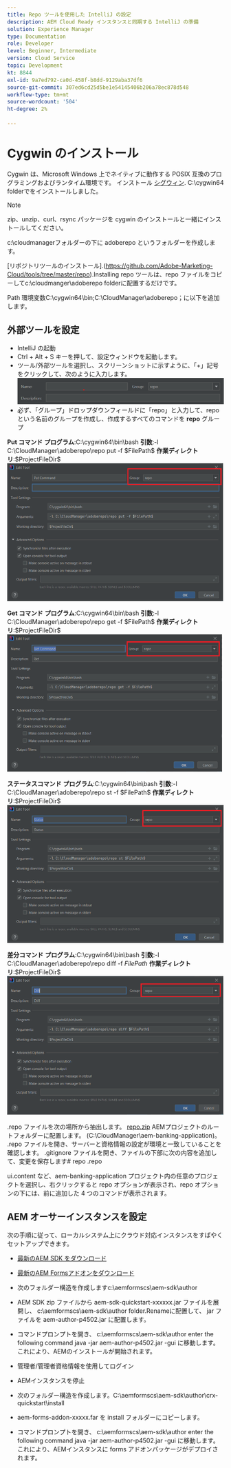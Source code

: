 ```yaml
---
title: Repo ツールを使用した IntelliJ の設定
description: AEM Cloud Ready インスタンスと同期する IntelliJ の準備
solution: Experience Manager
type: Documentation
role: Developer
level: Beginner, Intermediate
version: Cloud Service
topic: Development
kt: 8844
exl-id: 9a7ed792-ca0d-458f-b8dd-9129aba37df6
source-git-commit: 307ed6cd25d5be1e54145406b206a78ec878d548
workflow-type: tm+mt
source-wordcount: '504'
ht-degree: 2%

---
```


# Cygwin のインストール


Cygwin は、Microsoft Windows 上でネイティブに動作する POSIX 互換のプログラミングおよびランタイム環境です。
インストール [シグウィン](https://www.cygwin.com/). C:\cygwin64 folderでをインストールしました。
>[!NOTE]
> zip、unzip、curl、rsync パッケージを cygwin のインストールと一緒にインストールしてください。

c:\cloudmanagerフォルダーの下に adoberepo というフォルダーを作成します。

[リポジトリツールのインストール].(https://github.com/Adobe-Marketing-Cloud/tools/tree/master/repo).Installing repo ツールは、repo ファイルをコピーしてc:\cloudmanger\adoberepo folderに配置するだけです。

Path 環境変数C:\cygwin64\bin;C:\CloudManager\adoberepo；に以下を追加します。

## 外部ツールを設定

* IntelliJ の起動
* Ctrl + Alt + S キーを押して、設定ウィンドウを起動します。
* ツール/外部ツールを選択し、スクリーンショットに示すように、「+」記号をクリックして、次のように入力します。
   ![rep](assets/repo.png)
* 必ず、「グループ」ドロップダウンフィールドに「repo」と入力して、repo という名前のグループを作成し、作成するすべてのコマンドを **repo** グループ


**Put コマンド**
**プログラム**:C:\cygwin64\bin\bash
**引数**:-l C:\CloudManager\adoberepo\repo put -f \$FilePath\$
**作業ディレクトリ**:\$ProjectFileDir\$
![put-command](assets/put-command.png)

**Get コマンド**
**プログラム**:C:\cygwin64\bin\bash
**引数**:-l C:\CloudManager\adoberepo\repo get -f \$FilePath\$
**作業ディレクトリ**:\$ProjectFileDir\$
![get-command](assets/get-command.png)

**ステータスコマンド**
**プログラム**:C:\cygwin64\bin\bash
**引数**:-l C:\CloudManager\adoberepo\repo st -f \$FilePath\$
**作業ディレクトリ**:\$ProjectFileDir\$
![status-command](assets/status-command.png)

**差分コマンド**
**プログラム**:C:\cygwin64\bin\bash
**引数**:-l C:\CloudManager\adoberepo\repo diff -f $FilePath$
**作業ディレクトリ**:\$ProjectFileDir\$
![diff-command](assets/diff-command.png)

.repo ファイルを次の場所から抽出します。 [repo.zip](assets/repo.zip) AEMプロジェクトのルートフォルダーに配置します。 (C:\CloudManager\aem-banking-application)。 .repo ファイルを開き、サーバーと資格情報の設定が環境と一致していることを確認します。
.gitignore ファイルを開き、ファイルの下部に次の内容を追加して、変更を保存します\# repo .repo

ui.content など、aem-banking-application プロジェクト内の任意のプロジェクトを選択し、右クリックすると repo オプションが表示され、repo オプションの下には、前に追加した 4 つのコマンドが表示されます。

## AEM オーサーインスタンスを設定

次の手順に従って、ローカルシステム上にクラウド対応インスタンスをすばやくセットアップできます。
* [最新のAEM SDK をダウンロード](https://experience.adobe.com/#/downloads/content/software-distribution/en/aemcloud.html)

* [最新のAEM Formsアドオンをダウンロード](https://experience.adobe.com/#/downloads/content/software-distribution/en/aemcloud.html)

* 次のフォルダー構造を作成しますc:\aemformscs\aem-sdk\author

* AEM SDK zip ファイルから aem-sdk-quickstart-xxxxxx.jar ファイルを展開し、 c:\aemformscs\aem-sdk\author folder.Renameに配置して、 jar ファイルを aem-author-p4502.jar に配置します。

* コマンドプロンプトを開き、 c:\aemformscs\aem-sdk\author enter the following command java -jar aem-author-p4502.jar -gui に移動します。 これにより、AEMのインストールが開始されます。
* 管理者/管理者資格情報を使用してログイン
* AEMインスタンスを停止
* 次のフォルダー構造を作成します。C:\aemformscs\aem-sdk\author\crx-quickstart\install
* aem-forms-addon-xxxxx.far を install フォルダーにコピーします。
* コマンドプロンプトを開き、 c:\aemformscs\aem-sdk\author enter the following command java -jar aem-author-p4502.jar -gui に移動します。 これにより、AEMインスタンスに forms アドオンパッケージがデプロイされます。
